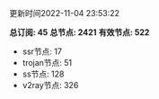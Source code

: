 更新时间2022-11-04 23:53:22

**总订阅: 45**
**总节点: 2421**
**有效节点: 522**
- ssr节点: 17
- trojan节点: 51
- ss节点: 128
- v2ray节点: 326
